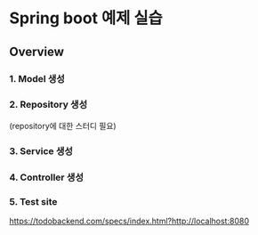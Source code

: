 # Spring boot 예제 실습

## Overview
### 1. Model 생성

### 2. Repository 생성 
(repository에 대한 스터디 필요)

### 3. Service 생성

### 4. Controller 생성

### 5. Test site
https://todobackend.com/specs/index.html?http://localhost:8080